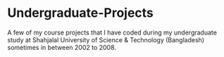 # Undergraduate-Projects 

A few of my course projects that I have coded during my undergraduate study at Shahjalal University of Science & Technology (Bangladesh) sometimes in between 2002 to 2008.
